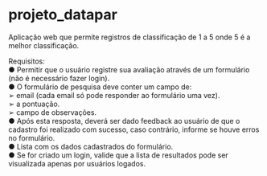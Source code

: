 # projeto_datapar
Aplicação web que permite registros de classificação de 1 a 5 onde 5 é a melhor classificação.

Requisitos:  
● Permitir que o usuário registre sua avaliação através de um formulário (não é necessário fazer login).  
● O formulário de pesquisa deve conter um campo de:  
➢ email (cada email só pode responder ao formulário uma vez).  
➢ a pontuação.  
➢ campo de observações.  
● Após esta resposta, deverá ser dado feedback ao usuário de que o cadastro foi realizado com sucesso, caso contrário, informe se houve erros no formulário.  
● Lista com os dados cadastrados do formulário.  
● Se for criado um login, valide que a lista de resultados pode ser visualizada apenas por usuários logados.
